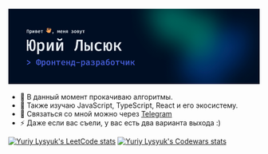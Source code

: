 ![Привет, Я Юрий Лысюк — Фронтенд-разработчик](header-ru.png 'Юрий Лысюк — Фронтенд-разработчик')

- 💪 В данный момент прокачиваю алгоритмы.
- 🌱 Также изучаю JavaScript, TypeScript, React и его экосистему.
- 🔎 Связаться со мной можно через [Telegram](https://t.me/YuriyLysyuk)
- ⚡ Даже если вас съели, у вас есть два варианта выхода :)

<a href="https://leetcode.com/lysyuk-y/" target="_blank"><img src="https://img.shields.io/badge/dynamic/json?style=flat-square&labelColor=black&color=%23ffa116&label=Solved&query=solvedOverTotal&url=https%3A%2F%2Fbadge.xyli.tech/%2Fapi%2Fusers%2Flysyuk-y&logo=leetcode&logoColor=yellow" alt="Yuriy Lysyuk's LeetCode stats"></a>
<a href="https://www.codewars.com/users/YuriyLysyuk" target="_blank"><img src="https://www.codewars.com/users/YuriyLysyuk/badges/micro" alt="Yuriy Lysyuk's Codewars stats"></a>
